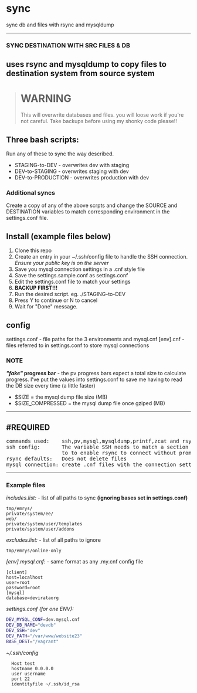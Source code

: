 # sync
sync db and files with rsync and mysqldump
***
### SYNC DESTINATION WITH SRC FILES & DB
uses rsync and mysqldump to copy files to
destination system from source system
---

> # WARNING
> This will overwrite databases and files. you will loose work if you're not careful.
> Take backups before using my shonky code please!!

## Three bash scripts:
Run any of these to sync the way described. 
- STAGING-to-DEV - overwrites dev with staging
- DEV-to-STAGING - overwrites staging with dev
- DEV-to-PRODUCTION - overwrites production with dev
### Additional syncs
Create a copy of any of the above scrpts and change the SOURCE and DESTINATION variables to match corresponding environment in the settings.conf file.


## Install (example files below)
1. Clone this repo
2. Create an entry in your ~/.ssh/config file to handle the SSH connection. *Ensure your public key is on the server*
3. Save you mysql connection settings in a .cnf style file 
4. Save the settings.sample.conf as settings.conf
5. Edit the settings.conf file to match your settings
6. **BACKUP FIRST!!!**
7. Run the desired script. eg. ./STAGING-to-DEV
8. Press Y to continue or N to cancel
9. Wait for "Done" message.


## config
settings.conf - file paths for the 3 environments and mysql.cnf
[env].cnf - files referred to in settings.conf to store mysql connections

### NOTE
***"fake"* progress bar** - the pv progress bars expect a total size to calculate progress.
I've put the values into settings.conf to save me having to read the DB size every time (a little faster)

- $SIZE = the mysql dump file size (MB)
- $SIZE_COMPRESSED = the mysql dump file once gziped (MB)


---
## #REQUIRED
<pre>
commands used:    ssh,pv,mysql,mysqldump,printf,zcat and rsync
ssh config:       The variable SSH needs to match a section of ssh config to
                  to to enable rsync to connect without prompting.
rsync defaults:   Does not delete files
mysql connection: create .cnf files with the connection settings DB_SRC and DB_DEST
</pre>


---
### Example files

*includes.list:* - list of all paths to sync **(ignoring bases set in settings.conf)**
```
tmp/emrys/
private/system/ee/
web/
private/system/user/templates
private/system/user/addons
```

*excludes.list:* - list of all paths to ignore
```
tmp/emrys/online-only
```

*[env].mysql.cnf:* - same format as any .my.cnf config file
```
[client]
host=localhost 
user=root 
password=root
[mysql]
database=devirataorg
```

*settings.conf (for one ENV):*
```bash
DEV_MYSQL_CONF=dev.mysql.cnf
DEV_DB_NAME="devdb"
DEV_SSH="dev"
DEV_PATH="/var/www/website23"
BASE_DEST="/vagrant"
```

*~/.ssh/config*
```
  Host test
  hostname 0.0.0.0
  user username
  port 22
  identityfile ~/.ssh/id_rsa
```